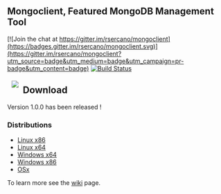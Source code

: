 ## Mongoclient, Featured MongoDB Management Tool
[![Join the chat at https://gitter.im/rsercano/mongoclient](https://badges.gitter.im/rsercano/mongoclient.svg)](https://gitter.im/rsercano/mongoclient?utm_source=badge&utm_medium=badge&utm_campaign=pr-badge&utm_content=badge)                                          [![Build Status](https://travis-ci.org/rsercano/mongoclient.svg?branch=master)](https://travis-ci.org/rsercano/mongoclient)

<a href="http://www.mongoclient.com"><img src="http://www.mongoclient.com/img/logo/head_only_medium.png" align="left" hspace="10" vspace="6"></a>

## Download
Version 1.0.0 has been released ! 

### Distributions

* [Linux x86](https://github.com/rsercano/mongoclient/releases/download/1.0.0/linux-portable-x86.32-bit.zip)
* [Linux x64](https://github.com/rsercano/mongoclient/releases/download/1.0.0/linux-portable-x64.zip)
* [Windows x64](https://github.com/rsercano/mongoclient/releases/download/1.0.0/windows-portable-x64.zip)
* [Windows x86](https://github.com/rsercano/mongoclient/releases/download/1.0.0/windows-portable-x86.32.bit.zip)
* [OSx](https://github.com/rsercano/mongoclient/releases/download/1.0.0/osx-portable.zip)

To learn more see the [wiki](https://github.com/rsercano/mongoclient/wiki) page.
